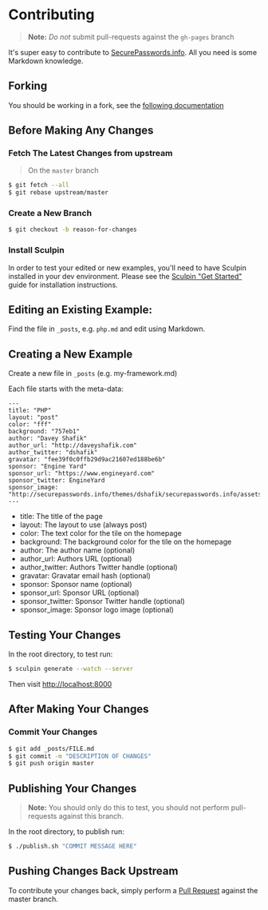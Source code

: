 # Contributing

> **Note:** *Do not* submit pull-requests against the `gh-pages` branch

It's super easy to contribute to [SecurePasswords.info](http://securepasswords.info). All you need is some Markdown knowledge.

## Forking

You should be working in a fork, see the [following documentation](https://help.github.com/articles/fork-a-repo/)

## Before Making Any Changes

### Fetch The Latest Changes from upstream

> On the `master` branch

```sh
$ git fetch --all
$ git rebase upstream/master
```

### Create a New Branch

```sh
$ git checkout -b reason-for-changes
```

### Install Sculpin

In order to test your edited or new examples, you'll need to have Sculpin installed
in your dev environment. Please see the [Sculpin "Get Started"](https://sculpin.io/getstarted/) guide
for installation instructions.

## Editing an Existing Example:


Find the file in `_posts`, e.g. `php.md` and edit using Markdown.


## Creating a New Example

Create a new file in `_posts` (e.g. my-framework.md)

Each file starts with the meta-data:

```
---
title: "PHP"
layout: "post"
color: "fff"
background: "757eb1"
author: "Davey Shafik"
author_url: "http://daveyshafik.com"
author_twitter: "dshafik"
gravatar: "fee39f0c0ffb29d9ac21607ed188be6b"
sponsor: "Engine Yard"
sponsor_url: "https://www.engineyard.com"
sponsor_twitter: EngineYard
sponsor_image: "http://securepasswords.info/themes/dshafik/securepasswords.info/assets/images/engineyard.png"
---
```

- title: The title of the page
- layout: The layout to use (always post)
- color: The text color for the tile on the homepage
- background: The background color for the tile on the homepage
- author: The author name (optional)
- author_url: Authors URL (optional)
- author_twitter: Authors Twitter handle (optional)
- gravatar: Gravatar email hash (optional)
- sponsor: Sponsor name (optional)
- sponsor_url: Sponsor URL (optional)
- sponsor_twitter: Sponsor Twitter handle (optional)
- sponsor_image: Sponsor logo image (optional)

## Testing Your Changes

In the root directory, to test run:

```sh
$ sculpin generate --watch --server
```
Then visit <http://localhost:8000>


## After Making Your Changes

### Commit Your Changes

```sh
$ git add _posts/FILE.md
$ git commit -m "DESCRIPTION OF CHANGES"
$ git push origin master
```


## Publishing Your Changes

> **Note:** You should only do this to test, you should not perform pull-requests against this branch.

In the root directory, to publish run:

```sh
$ ./publish.sh "COMMIT MESSAGE HERE"
```

## Pushing Changes Back Upstream

To contribute your changes back, simply perform a [Pull Request](https://help.github.com/articles/using-pull-requests/) against the master branch.
